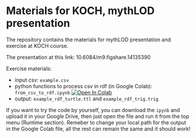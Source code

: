 # Materials for KOCH, mythLOD presentation

The repository contains the materials for mythLOD presentation and exercise at KOCH course. 

The presentation at this link: 10.6084/m9.figshare.14135390

Exercise materials:
* input csv: <code>example.csv</code>
* python functions to process csv in rdf (in Google Colab): <code>from_csv_to_rdf.ipynb</code>  [![Open In Colab](https://colab.research.google.com/assets/colab-badge.svg)](https://colab.research.google.com/drive/10FeEy_f_nWs0SAGlTndxMTsweP8058dK?usp=sharing)
* output: <code>example_rdf_turtle.ttl</code> and <code>example_rdf_trig.trig</code> 

If you want to try the code by yourself, you can download the <code>ipynb</code> and upload it in your Google Drive, then just open the file and run it from the top menu (Runtime section). 
Remeber to change your local path for the output in the Google Colab file, all the rest can remain the same and it should work!




